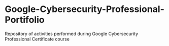# Google-Cybersecurity-Professional-Portifolio
Repository of activities performed during Google Cybersecurity Professional Certificate course
